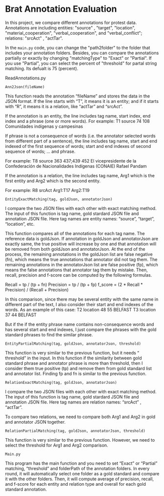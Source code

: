 # Brat Annotation Evaluation

In this project, we compare different annotations for protest data. Annotations are including entities: "source" , "target", "location", "material_cooperation", "verbal_cooperation", and "verbal_conflict"; relations: "srcAct" , "actTar". 

In the ```main.py``` code, you can change the "path2folder" to the folder that includes your annotation folders. Besides, you can compare the annotations partially or exactly by changing "matchingType" to "Exact" or "Partial". If you use "Partial", you can select the percent of "threshold" for partal string matching. Its defualt is 75 (percent). 


ReadAnnotations.py

```Ann2Json(fileName)```

This function reads the annotation “fileName” and stores the data in the JSON format. 
If the line starts with “T”, it means it is an entity; and if it starts with “R”, it means it is a relation, like “actTar” and “srcAct”. 

If the annotation is an entity, the line includes tag name, start index, end index and a phrase (one or more words).
For example: 
T1	source 74 108	Comunidades indígenas y campesinas

If phrase is not a consequence of words (i.e. the annotator selected words from different part of a sentence), the line includes tag name, start and end indexed of the first sequence of words; start and end indexes of second sequence of words; …  and phrase.

For example: 
T8	source 363 437;439 452	El vicepresidente de la Confederación de Nacionalidades Indígenas (CONAIE) Rafael Pandam


If the  annotation is a relation, the line includes tag name, Arg1 which is the first entity and Arg2 which is the second entity.

For example: 
R8	srcAct Arg1:T17 Arg2:T19	


```EntityExactMatching(tag, goldJson, annotatorJson)```

I compare the two JSON files with each other with exact matching method. The input of this function is tag name, gold stardard JSON file and annotation JSON file. Here tag names are entity names: “source”, “target”, “location”,  etc. 

This function compares all of the annotations for each tag name. The reference data is goldJson. If annotation in goldJson and annotatorJson are exactly same, the true positive will increase by one and that annotation will be removed from both  goldJson and annotatorJson. At the end of the process, the remaining annotations in the goldJson list are false negative (fn), which means the true annotations that annotator did not tag them. The remaining annotations in the annotatorJson list are false positive (fp), which means the false annotations that annotator tag them by mistake. Then, recall, precision and f-score can be computed by the following formulas. 
 
Recall = tp / (tp + fn)
Precision = tp / (tp + fp)
f_score = (2 * Recall * Precision) / (Recall + Precision)

In this comparison, since there may be several entity with the same name in different part of the text, I also consider their start and end indexes of the words. As an example of this case: 
T2	location 48 55	BELFAST
T3	location 37 44	BELFAST

But if the if the entity phrase name contains non-consequence words and has several start and end indexes, I just compare the phrases with the gold standard phrases to find the similar phrase. 

```EntityPartialMatching(tag, goldJson, annotatorJson, threshold)```

This function is very similar to the previous function, but it needs “ threshold” in the input. In this function if the similarity between gold standard phrase and annotator phrase is more than  threshold, then I consider them true positive (tp) and remove them from gold standard list and annotator list. Finding fp and fn is similar to the previous function. 

```RelationExactMatching(tag, goldJson, annotatorJson)```

I compare the two JSON files with each other with exact matching method. The input of this function is tag name, gold stardard JSON file and annotation JSON file. Here tag names are relation names: “srcAct” , “actTar”. 

To compare two relations, we need to compare both Arg1 and Arg2 in gold and annotator JSON together. 


```RelationPartialMatching(tag, goldJson, annotatorJson, threshold)```

This function is very similar to the previous function. However, we need to select the threshold for Arg1 and Arg2 comparison. 


```Main.py ```

This program has the main function and you need to set “Exact” or “Partial” matching, “threshold” and folderPath of the annotation folders. In every round, it will automatically select one folder as a gold standard and compare it with the other folders. Then, it will compute average of precision, recall, and f-score for each entity and relation type and overall for each gold standard annotation.
